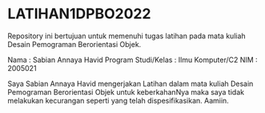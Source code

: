 # LATIHAN1DPBO2022
Repository ini bertujuan untuk memenuhi tugas latihan pada mata kuliah Desain Pemograman Berorientasi Objek.

Nama : Sabian Annaya Havid
Program Studi/Kelas : Ilmu Komputer/C2
NIM : 2005021

Saya Sabian Annaya Havid mengerjakan Latihan dalam mata kuliah
Desain Pemograman Berorientasi Objek untuk keberkahanNya maka saya tidak melakukan kecurangan
seperti yang telah dispesifikasikan. Aamiin.
